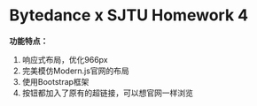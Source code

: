 # **Bytedance x SJTU Homework 4**

**功能特点：**

1. 响应式布局，优化966px
2. 完美模仿Modern.js官网的布局
3. 使用Bootstrap框架
4. 按钮都加入了原有的超链接，可以想官网一样浏览
